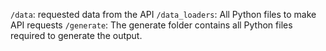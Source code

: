 `/data`: requested data from the API
`/data_loaders`: All Python files to make API requests
`/generate`: The generate folder contains all Python files required to generate the output. 
